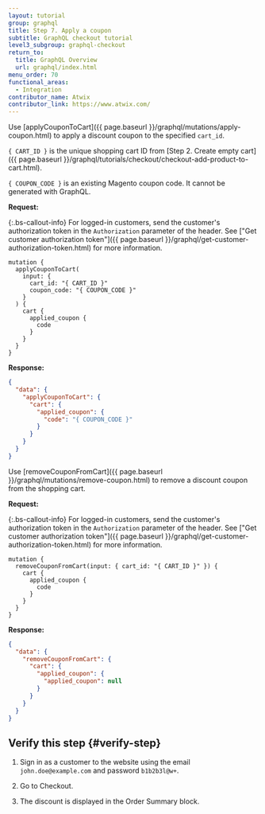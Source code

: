 ```yaml
---
layout: tutorial
group: graphql
title: Step 7. Apply a coupon
subtitle: GraphQL checkout tutorial
level3_subgroup: graphql-checkout
return_to:
  title: GraphQL Overview
  url: graphql/index.html
menu_order: 70
functional_areas:
  - Integration
contributor_name: Atwix
contributor_link: https://www.atwix.com/
---
```


Use [applyCouponToCart]({{ page.baseurl }}/graphql/mutations/apply-coupon.html) to apply a discount coupon to the specified `cart_id`.

`{ CART_ID }` is the unique shopping cart ID from [Step 2. Create empty cart]({{ page.baseurl }}/graphql/tutorials/checkout/checkout-add-product-to-cart.html).

`{ COUPON_CODE }` is an existing Magento coupon code. It cannot be generated with GraphQL.

**Request:**

{:.bs-callout-info}
For logged-in customers, send the customer's authorization token in the `Authorization` parameter of the header. See ["Get customer authorization token"]({{ page.baseurl }}/graphql/get-customer-authorization-token.html) for more information.

```text
mutation {
  applyCouponToCart(
    input: {
      cart_id: "{ CART_ID }"
      coupon_code: "{ COUPON_CODE }"
    }
  ) {
    cart {
      applied_coupon {
        code
      }
    }
  }
}
```

**Response:**

```json
{
  "data": {
    "applyCouponToCart": {
      "cart": {
        "applied_coupon": {
          "code": "{ COUPON_CODE }"
        }
      }
    }
  }
}
```

Use [removeCouponFromCart]({{ page.baseurl }}/graphql/mutations/remove-coupon.html) to remove a discount coupon from the shopping cart.

**Request:**

{:.bs-callout-info}
For logged-in customers, send the customer's authorization token in the `Authorization` parameter of the header. See ["Get customer authorization token"]({{ page.baseurl }}/graphql/get-customer-authorization-token.html) for more information.

```text
mutation {
  removeCouponFromCart(input: { cart_id: "{ CART_ID }" }) {
    cart {
      applied_coupon {
        code
      }
    }
  }
}
```

**Response:**

```json
{
  "data": {
    "removeCouponFromCart": {
      "cart": {
        "applied_coupon": {
          "applied_coupon": null
        }
      }
    }
  }
}
```

## Verify this step {#verify-step}

1. Sign in as a customer to the website using the email `john.doe@example.com` and password `b1b2b3l@w+`.

1. Go to Checkout.

1. The discount is displayed in the Order Summary block.

